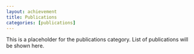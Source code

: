 ```yaml
---
layout: achievement
title: Publications
categories: [publications]
---
```


This is a placeholder for the publications category. List of publications will be shown here.
